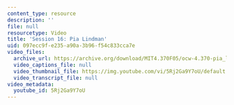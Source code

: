 ```yaml
---
content_type: resource
description: ''
file: null
resourcetype: Video
title: 'Session 16: Pia Lindman'
uid: 097ecc9f-e235-a90a-3b96-f54c833cca7e
video_files:
  archive_url: https://archive.org/download/MIT4.370F05/ocw-4.370-pia_lindman-07nov2005-220k.mp4
  video_captions_file: null
  video_thumbnail_file: https://img.youtube.com/vi/5Rj2Ga9Y7oU/default.jpg
  video_transcript_file: null
video_metadata:
  youtube_id: 5Rj2Ga9Y7oU
---
```

